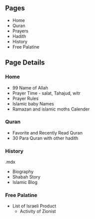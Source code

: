 ## Pages

- Home
- Quran
- Prayers
- Hadith
- History
- Free Palatine

## Page Details

### Home

- 99  Name of Allah
- Prayer Time  - salat, Tahajud, witr
- Prayer Rules
- Islamic baby Names
- Ramazan and islamic moths  Calender

### Quran

- Favorite and Recently Read Quran
- 30 Para Quran with other hadith

### History

.mdx 

- Biography
- Shabah Story
- Islamic Blog

### Free Palatine

- List of Israeli Product
    - Activity of Zionist